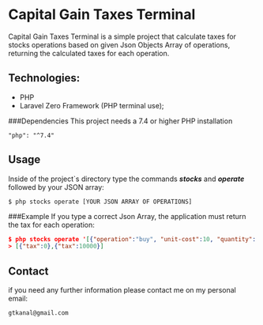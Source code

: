 Capital Gain Taxes Terminal
=============================
Capital Gain Taxes Terminal is a simple project that calculate taxes for stocks operations based on given Json Objects Array of operations, returning the calculated taxes for each operation.

## Technologies:
- PHP
- Laravel Zero Framework (PHP terminal use);

###Dependencies
This project needs a 7.4 or higher PHP installation
```injectablephp
"php": "^7.4"
```
Usage
----
Inside of the project`s directory type the commands ***stocks*** and ***operate*** followed by your JSON array:
```
$ php stocks operate [YOUR JSON ARRAY OF OPERATIONS]
```
###Example
If you type a correct Json Array, the application must return the tax for each operation:
```json lines
$ php stocks operate '[{"operation":"buy", "unit-cost":10, "quantity": 10000}, {"operation":"sell", "unit-cost":20, "quantity": 5000}]'
> [{"tax":0},{"tax":10000}]
```
Contact
------
if you need any further information please contact me on my personal email:
```
gtkanal@gmail.com
```

